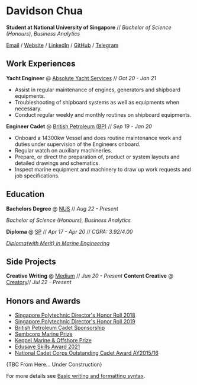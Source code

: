 # Davidson Chua 
**Student at National University of Singapore** // _Bachelor of Science (Honours), Business Analytics_

[Email](davidson99here@gmail.com) / [Website](https://davidsonchua.super.site) / [LinkedIn](https://www.linkedin.com/in/davidsonchua/) / [GitHub](https://github.com/davidsonchua) / [Telegram](https://github.com/davidsonchua) 

## Work Experiences 

**Yacht Engineer** @ [Absolute Yacht Services](http://www.absoluteyacht.com.sg/?fbclid=IwAR2OjUcC6h9VlZSPsWAYjJaz0lYxPpdSrf79k3lszP8LNa34wAT7bXkwMSM) // _Oct 20 - Jan 21_ 

- Assist in regular maintenance of engines, generators and shipboard equipments.
- Troubleshooting of shipboard systems as well as equipments when necessary.
- Conduct regular weekly and monthly routines on shipboard equipments.

**Engineer Cadet** @ [British Petroleum (BP)](https://www.bp.com/en/global/corporate/what-we-do/bp-worldwide/bp-in-singapore.html) // _Sep 19 - Jan 20_ 

- Onboard a 14300kw Vessel and does routine maintenance work and duties under supervision of the Engineers onboard.
- Regular watch on auxiliary machineries.
- Prepare, or direct the preparation of, product or system layouts and detailed drawings and schematics.
- Inspect marine equipment and machinery to draw up work requests and job specifications.

## Education

**Bachelors Degree** @ [NUS](https://www.comp.nus.edu.sg/programmes/ug/ba/) // _Aug 22 - Present_

_Bachelor of Science (Honours), Business Analytics_

**Diploma** @ [SP](https://www.sp.edu.sg/sma/courses/full-time-diplomas/marine-engineering/overview) // _Apr 17 - Apr 20_ // _CGPA: 3.92/4.00_ 

[_Diploma(with Merit) in Marine Engineering_](https://drive.google.com/file/d/1imqqFeJT__rFxva2j_mw_0oUHwM8yPn8/view?usp=sharing)

## Side Projects

**Creative Writing** @ [Medium](https://medium.com/@davidsonchua) // _Jun 20 - Present_
**Content Creative** @ [Creatory](https://creatory.hyphengroup.io/landingpage/index)// _Jul 22 - Present_ 
## Honors and Awards 

- [Singapore Polytechnic Director's Honor Roll 2018](https://drive.google.com/file/d/1OyCJqEId13DK6jgWYUotHWCSHkb1B1uF/view?usp=sharing)
- [Singapore Polytechnic Director's Honor Roll 2019](https://drive.google.com/file/d/1wJjybAEKz4aASSXaCjtKwQLKflGn4qwU/view?usp=sharing)
- [British Petroleum Cadet Sponsorship](https://www.bp.com/content/dam/bp/business-sites/en/global/corporate/pdfs/careers/careers-cadet-brochure-2021.pdf)
- [Sembcorp Marine Prize](https://drive.google.com/file/d/1jzdOpuuNtjLDE9wrzRD-ujBASDxorc9o/view?usp=sharing)
- [Keppel Marine & Offshore Prize](https://drive.google.com/file/d/1TD7HVmlbvZMQTfRrJVEZDacSeA6D4m5k/view?usp=sharing)
- [Edusave Skills Award 2021](https://drive.google.com/file/d/1br_F1y45eCfENoe4T0mRDo82TL2TLsIw/view?usp=sharing)
- [National Cadet Corps Outstanding Cadet Award AY2015/16](https://drive.google.com/file/d/1oDTqI-3qkGICcQECDYYlDFsN5XZODUr1/view?usp=sharing)

{TBC From Here... Under Construction}


For more details see [Basic writing and formatting syntax](https://docs.github.com/en/github/writing-on-github/getting-started-with-writing-and-formatting-on-github/basic-writing-and-formatting-syntax).

